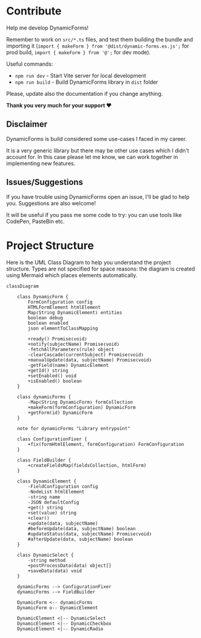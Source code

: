 # Contribute
Help me develop DynamicForms!

Remember to work on `src/*.ts` files, and test them building the bundle and importing it (`import { makeForm } from '@dist/dynamic-forms.es.js';` for prod build, `import { makeForm } from '@';` for dev mode).

Useful commands:

- `npm run dev` - Start Vite server for local development
- `npm run build` - Build DynamicForms library in `dist` folder

Please, update also the documentation if you change anything.

**Thank you very much for your support ❤**

## Disclaimer
DynamicForms is build considered some use-cases I faced in my career.

It is a very generic library but there may be other use cases which I didn't account for. In this case please let me know, we can work together in implementing new features.

## Issues/Suggestions
If you have trouble using DynamicForms open an issue, I'll be glad to help you. Suggestions are also welcome!

It will be useful if you pass me some code to try: you can use tools like CodePen, PasteBin etc.

# Project Structure
Here is the UML Class Diagram to help you understand the project structure. Types are not specified for space reasons: the diagram is created using Mermaid which places elements automatically.

```mermaid
classDiagram

    class DynamicForm {
        FormConfiguration config
        HTMLFormElement htmlElement
        Map❬String DynamicElement❭ entities
        boolean debug
        boolean enabled
        json elementToClassMapping

        +ready() Promise❬void❭
        +notify(subjectName) Promise❬void❭
        -fetchAllParameters(rule) object
        -clearCascade(currentSubject) Promise❬void❭
        +manualUpdate(data, subjectName) Promise❬void❭
        -getField(name) DynamicElement
        +getId() string
        +setEnabled() void
        +isEnabled() boolean
    }

    class dynamicForms {
        -Map❬String DynamicForm❭ formCollection
        +makeForm(formConfiguration) DynamicForm
        +getForm(id) DynamicForm
    }

    note for dynamicForms "Library entrypoint"

    class ConfigurationFixer {
        +fix(formHtmlElement, formConfiguration) FormConfiguration
    }

    class FieldBuilder {
        +createFieldsMap(fieldsCollection, htmlForm)
    }

    class DynamicElement {
        -FieldConfiguration config
        -NodeList htmlElement
        -string name
        -JSON defaultConfig
        +get() string
        +set(value) string
        +clear()
        +update(data, subjectName)
        #beforeUpdate(data, subjectName) boolean
        #updateStatus(data, subjectName) Promise❬void❭
        #afterUpdate(data, subjectName) boolean
    }

    class DynamicSelect {
        -string method
        +postProcessData(data) object[]
        +saveData(data) void
    }

    dynamicForms --> ConfigurationFixer
    dynamicForms --> FieldBuilder

    DynamicForm <-- dynamicForms
    DynamicForm o-- DynamicElement

    DynamicElement <|-- DynamicSelect
    DynamicElement <|-- DynamicCheckbox
    DynamicElement <|-- DynamicRadio

```

